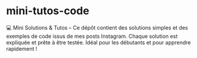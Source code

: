 # mini-tutos-code
💻 Mini Solutions &amp; Tutos – Ce dépôt contient des solutions simples et des exemples de code issus de mes posts Instagram. Chaque solution est expliquée et prête à être testée. Idéal pour les débutants et pour apprendre rapidement !

